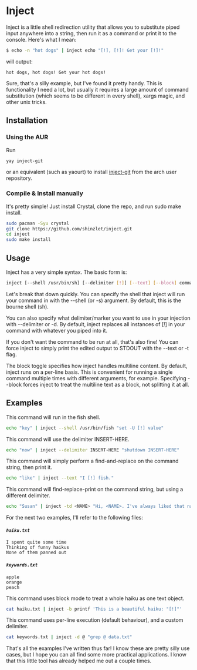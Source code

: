 # Inject
Inject is a little shell redirection utility that allows you to substitute piped
input anywhere into a string, then run it as a command or print it to the
console. Here's what I mean:

```bash
$ echo -n "hot dogs" | inject echo "[!], [!]! Get your [!]!"
```

will output:

```text
hot dogs, hot dogs! Get your hot dogs!
```

Sure, that's a silly example, but I've found it pretty handy. This is
functionality I need a lot, but usually it requires a large amount of command
substitution (which seems to be different in every shell), xargs magic, and
other unix tricks.

## Installation
### Using the AUR
Run
```bash
yay inject-git
```
or an equivalent (such as yaourt) to install [inject-git](https://aur.archlinux.org/packages/inject-git/) from the arch user repository.
### Compile & Install manually
It's pretty simple! Just install Crystal, clone the repo, and run sudo make
install.
```bash
sudo pacman -Syu crystal
git clone https://github.com/shinzlet/inject.git
cd inject
sudo make install
```

## Usage
Inject has a very simple syntax. The basic form is:

```bash
inject [--shell /usr/bin/sh] [--delimiter [!]] [--text] [--block] command to be run here
```

Let's break that down quickly. You can specify the shell that inject will run
your command in with the --shell (or -s) argument. By default, this is the
bourne shell (sh).

You can also specify what delimiter/marker you want to use in your injection
with --delimiter or -d. By
default, inject replaces all instances of [!] in your command with whatever you
piped into it.

If you don't want the command to be run at all, that's also fine! You can force
inject to simply print the edited output to STDOUT with the --text or -t flag.

The block toggle specifies how inject handles multiline content. By default, inject
runs on a per-line basis. This is convenient for running a single command multiple
times with different arguments, for example. Specifying --block forces inject
to treat the multiline text as a block, not splitting it at all.

## Examples
This command will run in the fish shell.

```bash
echo "key" | inject --shell /usr/bin/fish "set -U [!] value"
```

This command will use the delimiter INSERT-HERE.

```bash
echo "now" | inject --delimiter INSERT-HERE "shutdown INSERT-HERE"
```

This command will simply perform a find-and-replace on the command string, then
print it.

```bash
echo "like" | inject --text "I [!] fish."
```

This command will find-replace-print on the command string, but using a
different delimiter.

```bash
echo "Susan" | inject -td <NAME> "Hi, <NAME>. I've always liked that name - <NAME>."
```

For the next two examples, I'll refer to the following files:
#### *`haiku.txt`*
```text
I spent quite some time
Thinking of funny haikus
None of them panned out
```

#### *`keywords.txt`*
```text
apple
orange
peach
```

This command uses block mode to treat a whole haiku as one text object.

```bash
cat haiku.txt | inject -b printf 'This is a beautiful haiku: "[!]"'
```

This command uses per-line execution (default behaviour), and a custom
delimiter.

```bash
cat keywords.txt | inject -d @ "grep @ data.txt"
```

That's all the examples I've written thus far! I know these are pretty
silly use cases, but I hope you can all find some more practical applications.
I know that this little tool has already helped me out a couple times.
